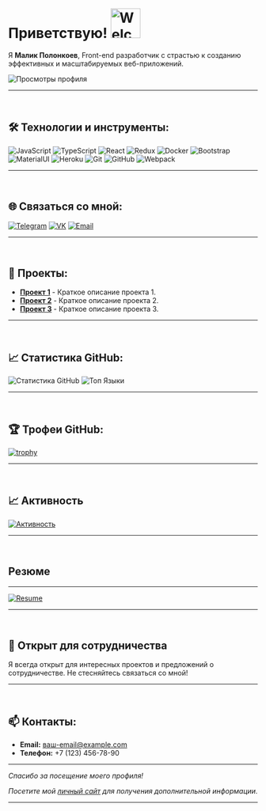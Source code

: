 # Приветствую! <img src="https://raw.githubusercontent.com/mlovz/mlovz/master/welcome.gif" alt="Welcome" width="60" height="60">

Я **Малик Полонкоев**, Front-end разработчик с страстью к созданию эффективных и масштабируемых веб-приложений.

![Просмотры профиля](https://komarev.com/ghpvc/?username=mlovz&color=blue)

---
<br/>

## 🛠 Технологии и инструменты:

![JavaScript](https://img.shields.io/badge/-JavaScript-090909?style=for-the-badge&logo=javascript&logoColor=yellow)
![TypeScript](https://img.shields.io/badge/-TypeScript-090909?style=for-the-badge&logo=typescript&logoColor=blue)
![React](https://img.shields.io/badge/-React-090909?style=for-the-badge&logo=react&logoColor=00FFFF)
![Redux](https://img.shields.io/badge/-Redux-090909?style=for-the-badge&logo=redux&logoColor=8A2BE2)
![Docker](https://img.shields.io/badge/-Docker-090909?style=for-the-badge&logo=docker&logoColor=blue)
![Bootstrap](https://img.shields.io/badge/-bootstrap-090909?style=for-the-badge&logo=bootstrap&logoColor=aqua)
![MaterialUI](https://img.shields.io/badge/-MaterialUI-090909?style=for-the-badge&logo=materialUI&logoColor=47C5FB)
![Heroku](https://img.shields.io/badge/-heroku-090909?style=for-the-badge&logo=heroku&logoColor=write)
![Git](https://img.shields.io/badge/-Git-090909?style=for-the-badge&logo=git&logoColor=orange)
![GitHub](https://img.shields.io/badge/-GitHub-090909?style=for-the-badge&logo=github&logoColor=white)
![Webpack](https://img.shields.io/badge/-Webpack-090909?style=for-the-badge&logo=webpack&logoColor=blue)

---
<br/>

## 🌐 Связаться со мной:

[![Telegram](https://img.icons8.com/color/48/000000/telegram-app--v5.png)]()
[![VK](https://img.icons8.com/color/48/000000/vk-circled.png)]()
[![Email](https://img.icons8.com/color/48/000000/gmail-new.png)]()

---
<br/>

## 🚀 Проекты:

- [**Проект 1**](https://github.com/Polonkoevfront/Finsweet-project.git) - Краткое описание проекта 1.
- [**Проект 2**](https://github.com/Polonkoevfront/Dananz-project.git) - Краткое описание проекта 2.
- [**Проект 3**](https://github.com/Polonkoevfront/Restoran-project.git) - Краткое описание проекта 3.

---
<br/>

## 📈 Статистика GitHub:

![Статистика GitHub](https://github-readme-stats.vercel.app/api?username=polonkoevfront&show_icons=true&theme=dark)
![Топ Языки](https://github-readme-stats.vercel.app/api/top-langs/?username=polonkoevfront&langs_count=8&layout=compact&theme=dark)

---
<br/>

## 🏆 Трофеи GitHub:

[![trophy](https://github-profile-trophy.vercel.app/?username=polonkoevfront&theme=onedark)](https://github.com/ryo-ma/github-profile-trophy)

---
<br/>

## 📈 Активность

[![Активность](https://github-readme-activity-graph.vercel.app/graph?username=polonkoevfront&theme=github)](https://github.com/ashutosh00710/github-readme-activity-graph)


---
<br/>

## Резюме
---
[![Resume](https://img.shields.io/badge/-Резюме-090909?style=for-the-badge&logo=adobe-acrobat-reader&logoColor=red)](https://gifer.com/ru/gifs/%D0%BF%D1%80%D0%B8%D0%B2%D0%B5%D1%82#google_vignette)

---
<br/>

## 💼 Открыт для сотрудничества

Я всегда открыт для интересных проектов и предложений о сотрудничестве. Не стесняйтесь связаться со мной!

---
<br/>

## 📫 Контакты:

- **Email:** [ваш-email@example.com](mailto:ваш-email@example.com)
- **Телефон:** +7 (123) 456-78-90

---

*Спасибо за посещение моего профиля!*

*Посетите мой [личный сайт](ссылка-на-сайт) для получения дополнительной информации.*

---
